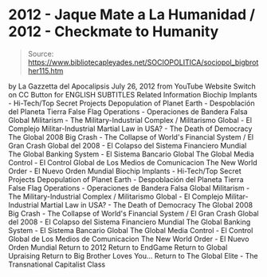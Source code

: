# 2012 - Jaque Mate a La Humanidad / 2012 - Checkmate to Humanity

> Source: https://www.bibliotecapleyades.net/SOCIOPOLITICA/sociopol_bigbrother115.htm

by La Gazzetta del Apocalipsis
July 26, 2012
from YouTube Website
Switch on CC Button for ENGLISH SUBTITLES
Related Information
Biochip Implants - Hi-Tech/Top Secret Projects Depopulation of Planet Earth - Despoblación del Planeta Tierra False Flag Operations - Operaciones de Bandera Falsa Global Militarism - The Military-Industrial Complex / Militarismo Global - El Complejo Militar-Industrial Martial Law in USA? - The Death of Democracy The Global 2008 Big Crash - The Collapse of World's Financial System / El Gran Crash Global del 2008 - El Colapso del Sistema Financiero Mundial The Global Banking System - El Sistema Bancario Global The Global Media Control - El Control Global de Los Medios de Comunicacion The New World Order - El Nuevo Orden Mundial
Biochip Implants - Hi-Tech/Top Secret Projects
Depopulation of Planet Earth - Despoblación del Planeta Tierra
False Flag Operations - Operaciones de Bandera Falsa
Global Militarism - The Military-Industrial Complex / Militarismo Global - El Complejo Militar-Industrial
Martial Law in USA? - The Death of Democracy
The Global 2008 Big Crash - The Collapse of World's Financial System / El Gran Crash Global del 2008 - El Colapso del Sistema Financiero Mundial
The Global Banking System - El Sistema Bancario Global
The Global Media Control - El Control Global de Los Medios de Comunicacion
The New World Order - El Nuevo Orden Mundial
Return to 2012
Return to EndGame
Return to Global Upraising
Return to Big Brother Loves You...
Return to The Global Elite - The Transnational Capitalist Class
